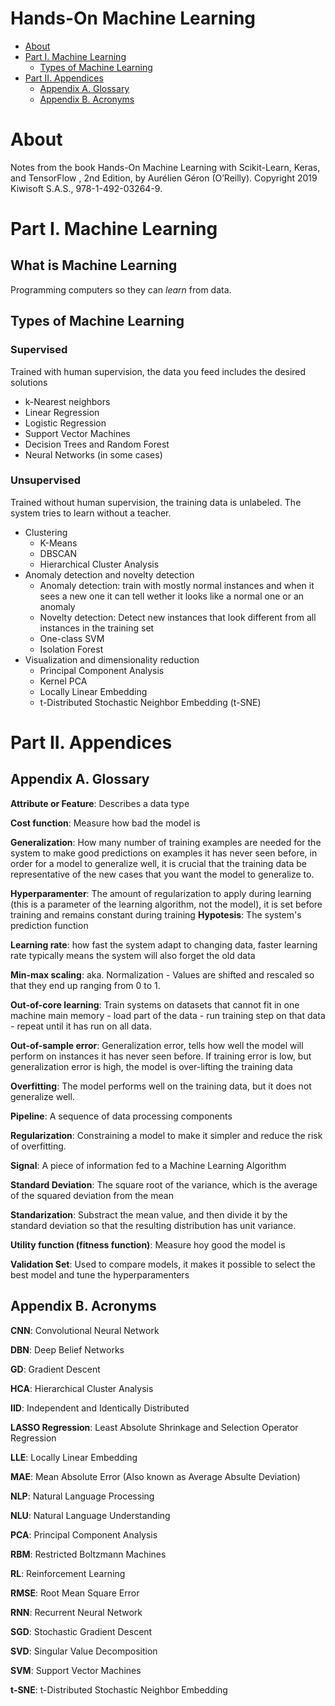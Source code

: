 # Hands-On Machine Learning

- [About](#about)
- [Part I. Machine Learning](#part-i-machine-learning)
  * [Types of Machine Learning](#types-of-machine-learning)
- [Part II. Appendices](#part-ii-appendices)
  * [Appendix A. Glossary](#appendix-a-glossary)
  * [Appendix B. Acronyms](#appendix-b-acronyms)

# About

Notes from the book Hands-On Machine Learning with Scikit-Learn, Keras, and TensorFlow , 2nd Edition, by Aurélien Géron (O’Reilly). Copyright 2019 Kiwisoft S.A.S., 978-1-492-03264-9.

# Part I. Machine Learning
## What is Machine Learning
Programming computers so they can _learn_ from data.

## Types of Machine Learning
### Supervised

Trained with human supervision, the data you feed includes the desired solutions
* k-Nearest neighbors
* Linear Regression
* Logistic Regression
* Support Vector Machines
* Decision Trees and Random Forest
* Neural Networks (in some cases)

### Unsupervised

Trained without human supervision, the training data is unlabeled. The system tries to learn without a teacher.

* Clustering
    * K-Means
    * DBSCAN
    * Hierarchical Cluster Analysis
* Anomaly detection and novelty detection
    * Anomaly detection: train with mostly normal instances and when it sees a new one it can tell wether it looks like a normal one or an anomaly
    * Novelty detection: Detect new instances that look different from all instances in the training set
    * One-class SVM
    * Isolation Forest
* Visualization and dimensionality reduction
    * Principal Component Analysis
    * Kernel PCA
    * Locally Linear Embedding 
    * t-Distributed Stochastic Neighbor Embedding (t-SNE)

# Part II. Appendices

## Appendix A. Glossary
**Attribute or Feature**: Describes a data type

**Cost function**: Measure how bad the model is

**Generalization**: How many number of training examples are needed for the system to make good predictions on examples it has never seen before, in order for a model to generalize well, it is crucial that the training data be representative of the new cases that you want the model to generalize to.

**Hyperparamenter**: The amount of regularization to apply during learning (this is a parameter of the learning algorithm, not the model), it is set before training and remains constant during training
**Hypotesis**: The system's prediction function

**Learning rate**: how fast the system adapt to changing data, faster learning rate typically means the system will also forget the old data

**Min-max scaling**: aka. Normalization - Values are shifted and rescaled so that they end up ranging from 0 to 1.

**Out-of-core learning**: Train systems on datasets that cannot fit in one machine main memory - load part of the data - run training step on that data - repeat until it has run on all data. 

**Out-of-sample error**: Generalization error, tells how well the model will perform on instances it has never seen before. If training error is low, but generalization error is high, the model is over-lifting the training data 

**Overfitting**: The model performs well on the training data, but it does not generalize well.

**Pipeline**: A sequence of data processing components

**Regularization**: Constraining a model to make it simpler and reduce the risk of overfitting.

**Signal**: A piece of information fed to a Machine Learning Algorithm

**Standard Deviation**: The square root of the variance, which is the average of the squared deviation from the mean

**Standarization**: Substract the mean value, and then divide it by the standard deviation so that the resulting distribution has unit variance.

**Utility function (fitness function)**: Measure hoy good the model is

**Validation Set**: Used to compare models, it makes it possible to select the best model and tune the hyperparamenters


## Appendix B. Acronyms
**CNN**: Convolutional Neural Network

**DBN**: Deep Belief Networks

**GD**:  Gradient Descent

**HCA**: Hierarchical Cluster Analysis

**IID**: Independent and Identically Distributed

**LASSO Regression**: Least Absolute Shrinkage and Selection Operator Regression

**LLE**: Locally Linear Embedding

**MAE**: Mean Absolute Error (Also known as Average Absulte Deviation)

**NLP**: Natural Language Processing

**NLU**: Natural Language Understanding

**PCA**: Principal Component Analysis

**RBM**: Restricted Boltzmann Machines

**RL**: Reinforcement Learning

**RMSE**: Root Mean Square Error

**RNN**: Recurrent Neural Network

**SGD**: Stochastic Gradient Descent

**SVD**: Singular Value Decomposition

**SVM**: Support Vector Machines

**t-SNE**: t-Distributed Stochastic Neighbor Embedding